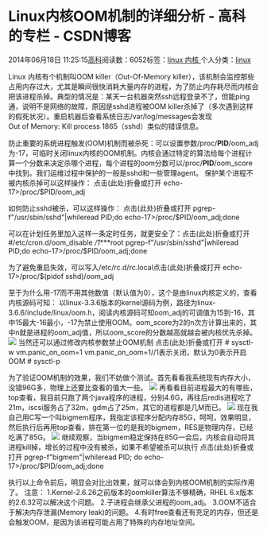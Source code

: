 
# Linux内核OOM机制的详细分析 - 高科的专栏 - CSDN博客

2014年06月18日 11:25:15[高科](https://me.csdn.net/pbymw8iwm)阅读数：6052标签：[linux																](https://so.csdn.net/so/search/s.do?q=linux&t=blog)[内核																](https://so.csdn.net/so/search/s.do?q=内核&t=blog)[
							](https://so.csdn.net/so/search/s.do?q=linux&t=blog)个人分类：[linux																](https://blog.csdn.net/pbymw8iwm/article/category/863753)


Linux 内核有个机制叫OOM killer（Out-Of-Memory killer），该机制会监控那些占用内存过大，尤其是瞬间很快消耗大量内存的进程，为了防止内存耗尽而内核会把该进程杀掉。典型的情况是：某天一台机器突然ssh远程登录不了，但能ping通，说明不是网络的故障，原因是sshd进程被OOM killer杀掉了（多次遇到这样的假死状况）。重启机器后查看系统日志/var/log/messages会发现Out of Memory: Kill process 1865（sshd）类似的错误信息。

防止重要的系统进程触发(OOM)机制而被杀死：可以设置参数/proc/**PID**/oom_adj为-17，可临时关闭linux内核的OOM机制。内核会通过特定的算法给每个进程计算一个分数来决定杀哪个进程，每个进程的oom分数可以/proc/**PID**/oom_score中找到。我们运维过程中保护的一般是sshd和一些管理agent。
保护某个进程不被内核杀掉可以这样操作：
点击(此处)折叠或打开
echo-17>/proc/$PID/oom_adj

如何防止sshd被杀，可以这样操作：
点击(此处)折叠或打开
pgrep-f"/usr/sbin/sshd"|whileread PID;do echo-17>/proc/$PID/oom_adj;done

可以在计划任务里加入这样一条定时任务，就更安全了：点击(此处)折叠或打开
\#/etc/cron.d/oom_disable
*/1****root pgrep-f"/usr/sbin/sshd"|whileread PID;do echo-17>/proc/$PID/oom_adj;done

为了避免重启失效，可以写入/etc/rc.d/rc.local点击(此处)折叠或打开
echo-17>/proc/$(pidof sshd)/oom_adj

至于为什么用-17而不用其他数值（默认值为0），这个是由linux内核定义的，查看内核源码可知：
以linux-3.3.6版本的kernel源码为例，路径为linux-3.6.6/include/linux/oom.h，阅读内核源码可知oom_adj的可调值为15到-16，其中15最大-16最小，-17为禁止使用OOM。oom_score为2的n次方计算出来的，其中n就是进程的oom_adj值，所以oom_score的分数越高就越会被内核优先杀掉。
![](http://blog.chinaunix.net/attachment/201312/1/29242873_13858814534sQ4.jpg)
当然还可以通过修改内核参数禁止OOM机制
点击(此处)折叠或打开
\# sysctl-w vm.panic_on_oom=1
vm.panic_on_oom=1//1表示关闭，默认为0表示开启OOM
\# sysctl-p

为了验证OOM机制的效果，我们不妨做个测试。首先看看我系统现有内存大小，没错96G多，物理上还要比查看的值大一些。
![](http://blog.chinaunix.net/attachment/201312/1/29242873_13858814655hFC.jpg)
再看看目前进程最大的有哪些，top查看，我目前只跑了两个java程序的进程，分别4.6G，再往后redis进程吃了21m，iscsi服务占了32m，gdm占了25m，其它的进程都是几M而已。
![](http://blog.chinaunix.net/attachment/201312/1/29242873_1385881477B0g3.jpg)
现在我自己用C写一个叫bigmem程序，我指定该程序分配内存85G，呵呵，效果明显，然后执行后再用top查看，排在第一位的是我的bigmem，RES是物理内存，已经吃满了85G。
![](http://blog.chinaunix.net/attachment/201312/1/29242873_1385881485291F.jpg)
继续观察，当bigmem稳定保持在85G一会后，内核会自动将其进程kill掉，增长的过程中没有被杀，如果不希望被杀可以执行
点击(此处)折叠或打开
pgrep-f"bigmem"|whileread PID; do echo-17>/proc/$PID/oom_adj;done

执行以上命令前后，明显会对比出效果，就可以体会到内核OOM机制的实际作用了。
注意：
1.Kernel-2.6.26之前版本的oomkiller算法不够精确，RHEL 6.x版本的2.6.32可以解决这个问题。
2.子进程会继承父进程的oom_adj。
3.OOM不适合于解决内存泄漏(Memory leak)的问题。
4.有时free查看还有充足的内存，但还是会触发OOM，是因为该进程可能占用了特殊的内存地址空间。


